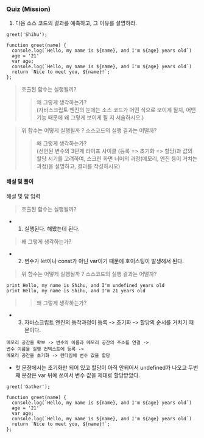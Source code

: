 ### Quiz (Mission)

1. 다음 소스 코드의 결과를 예측하고, 그 이유를 설명하라.

```
greet('Shihu');

function greet(name) {
  console.log(`Hello, my name is ${name}, and I'm ${age} years old`)
  age = '21'
  var age;
  console.log(`Hello, my name is ${name}, and I'm ${age} years old`)
  return `Nice to meet you, ${name}!`;
};
```

> 호출된 함수는 실행될끼?
>
> > 왜 그렇게 생각하는가? </br>
> > (자바스크립트 엔진의 눈에는 소스 코드가 어떤 식으로 보이게 될지, 어떤 기능 때문에 왜 그렇게 보이게 될 지 서술하시오.)

> 위 함수는 어떻게 실행될까 ? 소스코드의 실행 결과는 어떨까?
>
> > 왜 그렇게 생각하는가? </br>
> > (선언된 변수의 3단계 라이프 사이클 (등록 => 초기화 => 할당)과 값의 할당 시기를 고려하여, 스크린 화면 너머의 과정(메모리, 엔진 등이 거치는 과정)을 설명하고, 결과를 작성하시오)

#### 해설 및 풀이

해설 및 답 입력

> 호출된 함수는 실행될까?

- 1. 실행된다. 해봤는데 된다.

> 왜 그렇게 생각하는가? </br>

- 2. 변수가 let이나 const가 아닌 var이기 때문에 호이스팅이 발생해서 된다.

> 위 함수는 어떻게 실행될까 ? 소스코드의 실행 결과는 어떨까?

```
print Hello, my name is Shihu, and I'm undefined years old
print Hello, my name is Shihu, and I'm 21 years old
```

> > 왜 그렇게 생각하는가? </br>

- 3. 자바스크립트 엔진의 동작과정이 등록 -> 초기화 -> 할당의 순서를 거치기 때문이다.

```동작과정 :
메모리 공간을 확보 -> 변수의 이름과 메모리 공간의 주소를 연결 ->
변수 이름을 실행 컨텍스트에 등록 ->
메모리 공간을 초기화 -> 런타임에 변수 값을 할당
```

- 첫 문장에서는 초기화만 되어 있고 할당이 아직 안되어서 undefined가 나오고 두번째 문장은 var 뒤에 쓰여서 변수 값을 제대로 할당받았다.

```
greet('Gather');

function greet(name) {
  console.log(`Hello, my name is ${name}, and I'm ${age} years old`)
  age = '21'
  var age;
  console.log(`Hello, my name is ${name}, and I'm ${age} years old`)
  return `Nice to meet you, ${name}!`;
};
```

